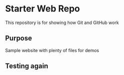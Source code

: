 # Starter Web Repo

This repository is for showing how Git and GitHub work

## Purpose

Sample website with plenty of files for demos

## Testing again
